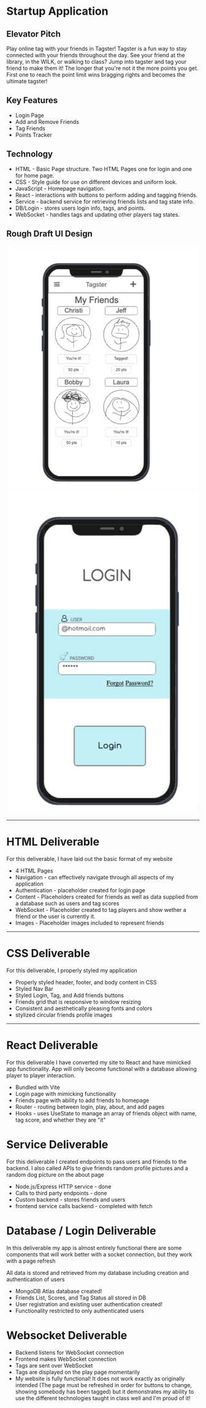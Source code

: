 # Startup Application
## Elevator Pitch
Play online tag with your friends in Tagster! Tagster is a fun way to stay connected with your friends throughout the day. See your friend at the library, in the WILK, or walking to class? Jump into tagster and tag your friend to make them it! The longer that you're not it the more points you get. First one to reach the point limit wins bragging rights and becomes the ultimate tagster!

## Key Features
- Login Page
- Add and Remove Friends
- Tag Friends
- Points Tracker

## Technology
- HTML - Basic Page structure. Two HTML Pages one for login and one for home page.
- CSS - Style guide for use on different devices and uniform look.
- JavaScript - Homepage navigation.
- React - interactions with buttons to perform adding and tagging friends.
- Service - backend service for retrieving friends lists and tag state info.
- DB/Login - stores users login info, tags, and points.
- WebSocket - handles tags and updating other players tag states.



## Rough Draft UI Design
![Home Page Rough Draft](homepage.png)
![Login Page Rough Draft](loginpage.png)

---

# HTML Deliverable
For this deliverable, I have laid out the basic format of my website

- 4 HTML Pages
- Navigation - can effectively navigate through all aspects of my application
- Authentication - placeholder created for login page
- Content - Placeholders created for friends as well as data supplied from a database such as users and tag scores
- WebSocket - Placeholder created to tag players and show wether a friend or the user is currently it.
- Images - Placeholder images included to represent friends

---

# CSS Deliverable
For this deliverable, I properly styled my application

- Properly styled header, footer, and body content in CSS
- Styled Nav Bar
- Styled Login, Tag, and Add friends buttons
- Friends grid that is responsive to window resizing
- Consistent and aesthetically pleasing fonts and colors
- stylized circular friends profile images

---

# React Deliverable
For this deliverable I have converted my site to React and have mimicked app functionality. App will only become functional with a database allowing player to player interaction.

- Bundled with Vite
- Login page with mimicking functionality
- Friends page with ability to add friends to homepage
- Router - routing between login, play, about, and add pages
- Hooks - uses UseState to manage an array of friends object with name, tag score, and whether they are "it"


# Service Deliverable

For this deliverable I created endpoints to pass users and friends to the backend. I also called APIs to give friends random profile pictures and a random dog picture on the about page

- Node.js/Express HTTP service - done
- Calls to third party endpoints - done
- Custom backend - stores friends and users
- frontend service calls backend - completed with fetch

# Database / Login Deliverable

In this deliverable my app is almost entirely functional there are some components that will work better with a socket connection, but they work with a page refresh

All data is stored and retrieved from my database including creation and authentication of users 

- MongoDB Atlas database created!
- Friends List, Scores, and Tag Status all stored in DB
- User registration and existing user authentication created!
- Functionality restricted to only authenticated users


# Websocket Deliverable

- Backend listens for WebSocket connection
- Frontend makes WebSocket connection
- Tags are sent over WebSocket
- Tags are displayed on the play page momentarily
- My website is fully functional! It does not work exactly as originally intended (The page must be refreshed in order for buttons to change, showing somebody has been tagged) but it demonstrates my ability to use the different technologies taught in class well and I'm proud of it! 